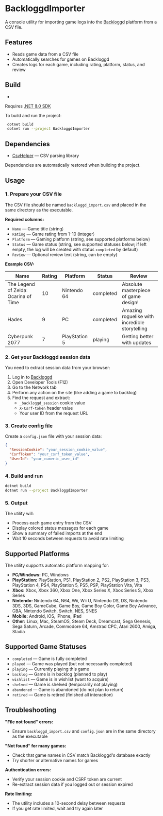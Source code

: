 ﻿# BackloggdImporter

A console utility for importing game logs into
the [Backloggd](https://backloggd.com/) platform from a CSV file.

## Features

- Reads game data from a CSV file
- Automatically searches for games on Backloggd
- Creates logs for each game, including rating, platform, status, and review

## Build

-

Requires [.NET 8.0 SDK](https://dotnet.microsoft.com/en-us/download/dotnet/8.0)

To build and run the project:

```sh
 dotnet build
 dotnet run --project BackloggdImporter
```

## Dependencies

- [CsvHelper](https://joshclose.github.io/CsvHelper/) — CSV parsing library

Dependencies are automatically restored when building the project.

## Usage

### 1. Prepare your CSV file

The CSV file should be named `backloggd_import.csv` and placed in the same
directory as the executable.

**Required columns:**

- `Name` — Game title (string)
- `Rating` — Game rating from 1-10 (integer)
- `Platform` — Gaming platform (string, see supported platforms below)
- `Status` — Game status (string, see supported statuses below; if left empty,
  the log will be created with status `completed` by default)
- `Review` — Optional review text (string, can be empty)

**Example CSV:**

| Name                                 | Rating | Platform      | Status    | Review                                         |
|--------------------------------------|--------|---------------|-----------|------------------------------------------------|
| The Legend of Zelda: Ocarina of Time | 10     | Nintendo 64   | completed | Absolute masterpiece of game design!           |
| Hades                                | 9      | PC            | completed | Amazing roguelike with incredible storytelling |
| Cyberpunk 2077                       | 7      | PlayStation 5 | playing   | Getting better with updates                    |

### 2. Get your Backloggd session data

You need to extract session data from your browser:

1. Log in to [Backloggd](https://backloggd.com/)
2. Open Developer Tools (F12)
3. Go to the Network tab
4. Perform any action on the site (like adding a game to backlog)
5. Find the request and extract:
    - `_backloggd_session` cookie value
    - `X-Csrf-token` header value
    - Your user ID from the request URL

### 3. Create config file

Create a `config.json` file with your session data:

```json
{
  "SessionCookie": "your_session_cookie_value",
  "CsrfToken": "your_csrf_token_value",
  "UserId": "your_numeric_user_id"
}
```

### 4. Build and run

```sh
dotnet build
dotnet run --project BackloggdImporter
```

### 5. Output

The utility will:

- Process each game entry from the CSV
- Display colored status messages for each game
- Show a summary of failed imports at the end
- Wait 10 seconds between requests to avoid rate limiting

## Supported Platforms

The utility supports automatic platform mapping for:

- **PC/Windows:** PC, Windows
- **PlayStation:** PlayStation, PS1, PlayStation 2, PS2, PlayStation 3, PS3,
  PlayStation 4, PS4, PlayStation 5, PS5, PSP, PlayStation Vita, Vita
- **Xbox:** Xbox, Xbox 360, Xbox One, Xbox Series X, Xbox Series S, Xbox Series
- **Nintendo:** Nintendo 64, N64, Wii, Wii U, Nintendo DS, DS, Nintendo 3DS,
  3DS, GameCube, Game Boy, Game Boy Color, Game Boy Advance, GBA, Nintendo
  Switch, Switch, NES, SNES
- **Mobile:** Android, iOS, iPhone, iPad
- **Other:** Linux, Mac, SteamOS, Steam Deck, Dreamcast, Sega Genesis, Sega
  Saturn, Arcade, Commodore 64, Amstrad CPC, Atari 2600, Amiga, Stadia

## Supported Game Statuses

- `completed` — Game is fully completed
- `played` — Game was played (but not necessarily completed)
- `playing` — Currently playing this game
- `backlog` — Game is in backlog (planned to play)
- `wishlist` — Game is in wishlist (want to acquire)
- `shelved` — Game is shelved (temporarily not playing)
- `abandoned` — Game is abandoned (do not plan to return)
- `retired` — Game is retired (finished all interaction)

## Troubleshooting

**"File not found" errors:**

- Ensure `backloggd_import.csv` and `config.json` are in the same directory as
  the executable

**"Not found" for many games:**

- Check that game names in CSV match Backloggd's database exactly
- Try shorter or alternative names for games

**Authentication errors:**

- Verify your session cookie and CSRF token are current
- Re-extract session data if you logged out or session expired

**Rate limiting:**

- The utility includes a 10-second delay between requests
- If you get rate limited, wait and try again later